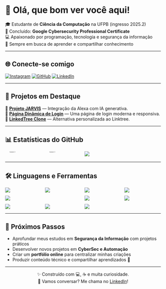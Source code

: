 # 👋 Olá, que bom ver você aqui! 

🎓 Estudante de **Ciência da Computação** na UFPB (ingresso 2025.2)  
🔐 Concluído: **Google Cybersecurity Professional Certificate**  
💻 Apaixonado por programação, tecnologia e segurança da informação  
🌱 Sempre em busca de aprender e compartilhar conhecimento  

---

## 🌐 Conecte-se comigo
[![Instagram](https://img.shields.io/badge/-Instagram-%23E4405F?style=for-the-badge&logo=instagram&logoColor=white)](https://instagram.com/m.g_quirino)
[![GitHub](https://img.shields.io/badge/-GitHub-%2324292e?style=for-the-badge&logo=github&logoColor=white)](https://github.com/DevMarcos1010)
[![LinkedIn](https://img.shields.io/badge/-LinkedIn-%230077B5?style=for-the-badge&logo=linkedin&logoColor=white)](https://linkedin.com/in/marcos-guilherme-gabriel-quirino)

---

## 🚀 Projetos em Destaque  

🔹 [**Projeto JARVIS**](https://github.com/DevMarcos1010/n8n-alexa-agent) — Integração da Alexa com IA generativa.  
🔹 [**Página Dinâmica de Login**](https://github.com/DevMarcos1010/the-landpage) — Uma página de login moderna e responsiva.  
🔹 [**LinkedTree Clone**](https://github.com/DevMarcos1010/linked-tree-clone) — Alternativa personalizada ao Linktree.  

---

## 📊 Estatísticas do GitHub  

<div align="center" style="display: grid; grid-template-columns: repeat(4, 1fr); gap: 10px;">

<img src="https://github-readme-stats.vercel.app/api?username=DevMarcos1010&show_icons=true&theme=tokyonight" style="width: 40%">
<img src="https://streak-stats.demolab.com?user=DevMarcos1010&theme=tokyonight" style="width: 40%">
<img src="https://github-readme-stats.vercel.app/api/top-langs/?username=DevMarcos1010&layout=compact&theme=tokyonight" style="width: ">

</div>

---

## 🛠️ Linguagens e Ferramentas  

<div align="center" style="display: grid; grid-template-columns: repeat(4, 1fr); gap: 10px;">

  <img src="https://img.shields.io/badge/-HTML5-%23E34F26?style=for-the-badge&logo=html5&logoColor=white" />
  <img src="https://img.shields.io/badge/-CSS3-%231572B6?style=for-the-badge&logo=css3&logoColor=white" />
  <img src="https://img.shields.io/badge/-JavaScript-%23F7DF1E?style=for-the-badge&logo=javascript&logoColor=black" />
  <img src="https://img.shields.io/badge/-Python-%233776AB?style=for-the-badge&logo=python&logoColor=white" />
  <img src="https://img.shields.io/badge/-MySQL-%234479A1?style=for-the-badge&logo=mysql&logoColor=white" />
  <br>
  <img src="https://img.shields.io/badge/-Bash-%234EAA25?style=for-the-badge&logo=gnubash&logoColor=white" />
  <img src="https://img.shields.io/badge/-Linux-%23FCC624?style=for-the-badge&logo=linux&logoColor=black" />
  <img src="https://img.shields.io/badge/-Git-%23F05032?style=for-the-badge&logo=git&logoColor=white" />
  <img src="https://img.shields.io/badge/-Node.js-%23339933?style=for-the-badge&logo=node.js&logoColor=white" />
  <img src="https://img.shields.io/badge/-C%23-%23239120?style=for-the-badge&logo=csharp&logoColor=white" />

</div>

---

## 🎯 Próximos Passos  

- Aprofundar meus estudos em **Segurança da Informação** com projetos práticos  
- Desenvolver novos projetos em **CyberSec e Automação**  
- Criar um **portfólio online** para centralizar minhas criações  
- Produzir conteúdo técnico e compartilhar aprendizados 🚀  

---

<div align="center">

✨ Construído com 💻, ☕ e muita curiosidade.  
📩 Vamos conversar? Me chama no [LinkedIn](https://linkedin.com/in/marcos-guilherme-gabriel-quirino)!  

</div>
